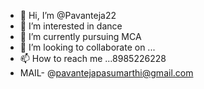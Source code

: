 - 👋 Hi, I’m @Pavanteja22
- 👀 I’m interested in dance
- 🌱 I’m currently pursuing MCA
- 💞️ I’m looking to collaborate on ...
- 📫 How to reach me ...8985226228
- MAIL- @pavantejapasumarthi@gmail.com

<!---
Pavanteja22/Pavanteja22 is a ✨ special ✨ repository because its `README.md` (this file) appears on your GitHub profile.
You can click the Preview link to take a look at your changes.
--->

